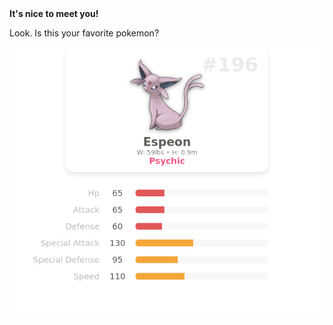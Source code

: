 <h4 style="margin-top: 0; margin-bottom: 0;">It's nice to meet you!</h4>
  <p>Look. Is this your favorite pokemon?</p>
  <a href="https://poke-client.vercel.app/pokemon/espeon" target="_blank">
    <img src="pokemon.png" alt="pokemon">
  </a>